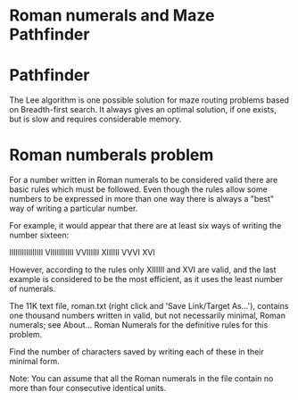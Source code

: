# Roman numerals and Maze Pathfinder

# Pathfinder 


The Lee algorithm is one possible solution for maze routing problems based on Breadth-first search. It always gives an optimal solution, if one exists, but is slow and requires considerable memory.


# Roman numberals problem


For a number written in Roman numerals to be considered valid there are basic rules which must be followed. Even though the rules allow some numbers to be expressed in more than one way there is always a "best" way of writing a particular number.


For example, it would appear that there are at least six ways of writing the number sixteen:


IIIIIIIIIIIIIIII
VIIIIIIIIIII
VVIIIIII
XIIIIII
VVVI
XVI


However, according to the rules only XIIIIII and XVI are valid, and the last example is considered to be the most efficient, as it uses the least number of numerals.


The 11K text file, roman.txt (right click and 'Save Link/Target As...'), contains one thousand numbers written in valid, but not necessarily minimal, Roman numerals; see About... Roman Numerals for the definitive rules for this problem.


Find the number of characters saved by writing each of these in their minimal form.


Note: You can assume that all the Roman numerals in the file contain no more than four consecutive identical units.


